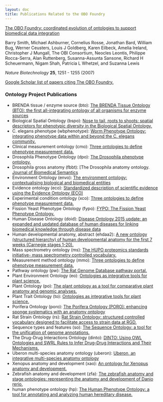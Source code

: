 ```yaml
---
layout: doc
title: Publications Related to the OBO Foundry
---
```


[The OBO Foundry: coordinated evolution of ontologies to support biomedical data integration](http://www.nature.com/nbt/journal/v25/n11/abs/nbt1346.html)

Barry Smith, Michael Ashburner, Cornelius Rosse, Jonathan Bard, William Bug, Werner Ceusters, Louis J Goldberg, Karen Eilbeck, Amelia Ireland, Christopher J Mungall, The OBI Consortium, Neocles Leontis, Philippe Rocca-Serra, Alan Ruttenberg, Susanna-Assunta Sansone, Richard H Scheuermann, Nigam Shah, Patricia L Whetzel, and Suzanna Lewis

*Nature Biotechnology* **25**, 1251 - 1255 (2007)

[Google Scholar list of papers citing The OBO Foundry.](https://scholar.google.ca/scholar?cites=13806088078865650870&as_sdt=2005&sciodt=0,5&hl=en)

### Ontology Project Publications

- BRENDA tissue / enzyme source (bto): [The BRENDA Tissue Ontology (BTO): the first all-integrating ontology of all organisms for enzyme sources](https://www.ncbi.nlm.nih.gov/pubmed/21030441)
- Biological Spatial Ontology (bspo): [Nose to tail, roots to shoots: spatial descriptors for phenotypic diversity in the Biological Spatial Ontology.](http://www.ncbi.nlm.nih.gov/pubmed/25140222)
- C. elegans phenotype (wbphenotype): [Worm Phenotype Ontology: integrating phenotype data within and beyond the C. elegans community.](http://www.ncbi.nlm.nih.gov/pubmed/?term=21261995)
- Clinical measurement ontology (cmo): [Three ontologies to define phenotype measurement data.](http://www.ncbi.nlm.nih.gov/pubmed/22654893)
- Drosophila Phenotype Ontology (dpo): [The Drosophila phenotype ontology.](http://dx.doi.org/10.1186/2041-1480-4-30)
- Drosophila gross anatomy (fbbt): [The Drosophila anatomy ontology. [Journal of Biomedical Semantics](http://dx.doi.org/10.1186/2041-1480-4-32)
- Environment Ontology (envo): [The environment ontology: contextualising biological and biomedical entities](http://www.dx.doi.org/10.1186/2041-1480-4-43)
- Evidence ontology (eco): [Standardized description of scientific evidence using the Evidence Ontology (ECO)](http://www.ncbi.nlm.nih.gov/pubmed/25052702)
- Experimental condition ontology (xco): [Three ontologies to define phenotype measurement data.](http://www.ncbi.nlm.nih.gov/pubmed/22654893)
- Fission Yeast Phenotype Ontology (fypo): [FYPO: The Fission Yeast Phenotype Ontology.](http://www.ncbi.nlm.nih.gov/pubmed/23658422)
- Human Disease Ontology (doid): [Disease Ontology 2015 update: an expanded and updated database of human diseases for linking biomedical knowledge through disease data](http://www.ncbi.nlm.nih.gov/pubmed/?term=25348409)
- Human developmental anatomy, abstract (ehdaa2): [A new ontology (structured hierarchy) of human developmental anatomy for the first 7 weeks (Carnegie stages 1-20).](http://www.ncbi.nlm.nih.gov/pubmed/22973865)
- Mass spectrometry ontology (ms): [The HUPO proteomics standards initiative- mass spectrometry controlled vocabulary.](http://www.ncbi.nlm.nih.gov/pubmed/23482073)
- Measurement method ontology (mmo): [Three ontologies to define phenotype measurement data.](http://www.ncbi.nlm.nih.gov/pubmed/22654893)
- Pathway ontology (pw): [The Rat Genome Database pathway portal.](http://www.ncbi.nlm.nih.gov/pubmed/21478484)
- Plant Environment Ontology (eo): [Ontologies as integrative tools for plant science.](http://www.ncbi.nlm.nih.gov/pubmed/22847540)
- Plant Ontology (po): [The plant ontology as a tool for comparative plant anatomy and genomic analyses.](http://www.ncbi.nlm.nih.gov/pubmed/23220694)
- Plant Trait Ontology (to): [Ontologies as integrative tools for plant science.](http://www.ncbi.nlm.nih.gov/pubmed/22847540)
- Porifera Ontology (poro): [The Porifera Ontology (PORO): enhancing sponge systematics with an anatomy ontology](http://dx.doi.org/10.1186/2041-1480-5-39)
- Rat Strain Ontology (rs): [Rat Strain Ontology: structured controlled vocabulary designed to facilitate access to strain data at RGD.](http://www.ncbi.nlm.nih.gov/pubmed/24267899)
- Sequence types and features (so): [The Sequence Ontology: a tool for the unification of genome annotations.](http://www.ncbi.nlm.nih.gov/pubmed/15892872)
- The Drug-Drug Interactions Ontology (dinto): [DINTO: Using OWL Ontologies and SWRL Rules to Infer Drug–Drug Interactions and Their Mechanisms.](http://pubs.acs.org/doi/10.1021/acs.jcim.5b00119)
- Uberon multi-species anatomy ontology (uberon): [Uberon, an integrative multi-species anatomy ontology](http://www.ncbi.nlm.nih.gov/pubmed/22293552)
- Xenopus anatomy and development (xao): [An ontology for Xenopus anatomy and development.](http://www.ncbi.nlm.nih.gov/pubmed/18817563)
- Zebrafish anatomy and development (zfa): [The zebrafish anatomy and stage ontologies: representing the anatomy and development of Danio rerio.](http://www.ncbi.nlm.nih.gov/pubmed/24568621)
- human phenotype ontology (hp): [The Human Phenotype Ontology: a tool for annotating and analyzing human hereditary disease.](http://www.ncbi.nlm.nih.gov/pubmed/18950739)
